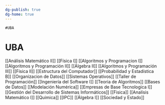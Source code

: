 ```yaml
---
dg-publish: true
dg-home: true
---
```

	#UBA
# UBA
[[Análisis Matemático II]]
[[Física I]]
[[Algoritmos y Programacion I]]
[[Algoritmos y Programación II]]
[[Álgebra II]]
[[Algoritmos y Programación III]]
[[Física II]]
[[Estructura del Computador]]
[[Probabilidad y Estadística B]]
[[Organizacion de Datos]]
[[Sistemas Operativos]]
[[Taller de Programación]]
[[Ingeniería del Software I]]
[[Teoria de Algoritmos]]
[[Bases de Datos]]
[[Modelación Numérica]]
[[Empresas de Base Tecnologica I]]
[[Gestión del Desarrollo de Sistemas Informáticos]]
[[Fisica]]
[[Analísis Matemático I]]
[[Quimica]]
[[IPC]]
[[Álgebra I]]
[[Sociedad y Estado]]